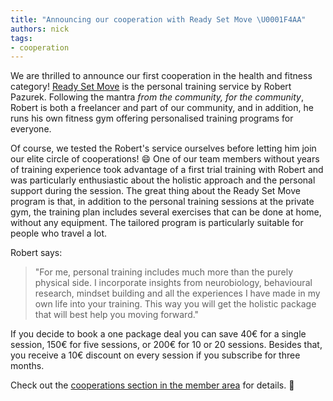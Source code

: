 ```yaml
---
title: "Announcing our cooperation with Ready Set Move \U0001F4AA"
authors: nick
tags:
- cooperation
---
```


We are thrilled to announce our first cooperation in the health and fitness category! [Ready Set Move](https://www.ready-set-move.de/) is the personal training service by Robert Pazurek. Following the mantra _from the community, for the community_, Robert is both a freelancer and part of our community, and in addition, he runs his own fitness gym offering personalised training programs for everyone.

<!--truncate-->

Of course, we tested the Robert's service ourselves before letting him join our elite circle of cooperations! 😄
One of our team members without years of training experience took advantage of a first trial training with Robert and was particularly enthusiastic about the holistic approach and the personal support during the session. The great thing about the Ready Set Move program is that, in addition to the personal training sessions at the private gym, the training plan includes several exercises that can be done at home, without any equipment. The tailored program is particularly suitable for people who travel a lot.

Robert says:

> "For me, personal training includes much more than the purely physical side. I incorporate insights from neurobiology, behavioural research, mindset building and all the experiences I have made in my own life into your training. This way you will get the holistic package that will best help you moving forward."

If you decide to book a one package deal you can save 40€ for a single session, 150€ for five sessions, or 200€ for 10 or 20 sessions. Besides that, you receive a 10€ discount on every session if you subscribe for three months.

Check out the [cooperations section in the member area](https://my.uplink.tech/services/cooperations) for details. 🎉
